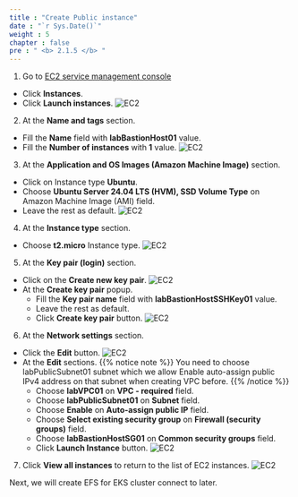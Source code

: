 ```yaml
---
title : "Create Public instance"
date : "`r Sys.Date()`"
weight : 5
chapter : false
pre : " <b> 2.1.5 </b> "
---
```


1. Go to [EC2 service management console](https://console.aws.amazon.com/ec2/v2/home)
  - Click **Instances**.
  - Click **Launch instances**.
  ![EC2](/images/2.prerequisite/ws01-createec201.png)  

2. At the **Name and tags** section.
  - Fill the **Name** field with **labBastionHost01** value.
  - Fill the **Number of instances** with **1** value.
  ![EC2](/images/2.prerequisite/ws01-createec202.png)

3. At the **Application and OS Images (Amazon Machine Image)** section.
  - Click on Instance type **Ubuntu**.
  - Choose **Ubuntu Server 24.04 LTS (HVM), SSD Volume Type** on Amazon Machine Image (AMI) field.
  - Leave the rest as default.
  ![EC2](/images/2.prerequisite/ws01-createec203.png)

4. At the **Instance type** section.
  - Choose **t2.micro** Instance type.
  ![EC2](/images/2.prerequisite/ws01-createec204.png)

5. At the **Key pair (login)** section.
  - Click on the **Create new key pair**.
  ![EC2](/images/2.prerequisite/ws01-createec205.png)
  - At the **Create key pair** popup.
    + Fill the **Key pair name** field with **labBastionHostSSHKey01** value.
    + Leave the rest as default.
    + Click **Create key pair** button.
    ![EC2](/images/2.prerequisite/ws01-createec206.png)

6. At the **Network settings** section.
  - Click the **Edit** button.
  ![EC2](/images/2.prerequisite/ws01-createec207.png)
  - At the **Edit** sections.
  {{% notice note %}}
  You need to choose labPublicSubnet01 subnet which we allow Enable auto-assign public IPv4 address on that subnet when creating VPC before.
  {{% /notice %}}
    + Choose **labVPC01** on **VPC - required** field.
    + Choose **labPublicSubnet01** on **Subnet** field.
    + Choose **Enable** on **Auto-assign public IP** field.
    + Choose **Select existing security group** on **Firewall (security groups)** field.
    + Choose **labBastionHostSG01** on **Common security groups** field.
    + Click **Launch Instance** button.
    ![EC2](/images/2.prerequisite/ws01-createec208.png)

7. Click **View all instances** to return to the list of EC2 instances.
  ![EC2](/images/2.prerequisite/ws01-createec209.png)

Next, we will create EFS for EKS cluster connect to later.